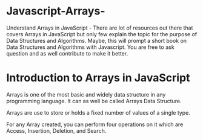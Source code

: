 # Javascript-Arrays-
Understand Arrays in JavaScript - There are lot of resources out there that covers Arrays in JavaScript but only few explain the topic for the purpose of Data Structures and Algorithms. Maybe, this will prompt a short book on Data Structures and Algorithms with Javascript. 
You are free to ask question and as well contribute to make it better. 
# Introduction to Arrays in JavaScript
Arrays is one of the most basic and widely data structure in any programming language. It can as well be called Arrays Data Structure. 

Arrays are use to store or holds a fixed number of values of a single type. 

For any Array created, you can perform four operations on it which are Access, Insertion, Deletion, and Search. 

